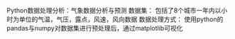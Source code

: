 Python数据处理分析：气象数据分析与预测
数据集：
    包括了8个城市一年内以小时为单位的气温，气压，露点，风速，风向数据
数据处理方式：
    使用python的pandas与numpy对数据集进行预处理后，通过matplotlib可视化
